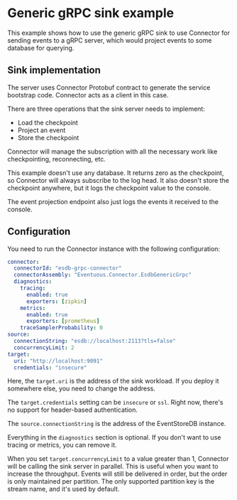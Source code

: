 # Generic gRPC sink example

This example shows how to use the generic gRPC sink to use Connector for sending events to a gRPC server, which would project events to some database for querying.

## Sink implementation

The server uses Connector Protobuf contract to generate the service bootstrap code. Connector acts as a client in this case.

There are three operations that the sink server needs to implement:
- Load the checkpoint
- Project an event
- Store the checkpoint

Connector will manage the subscription with all the necessary work like checkpointing, reconnecting, etc.

This example doesn't use any database. It returns zero as the checkpoint, so Connector will always subscribe to the log head. It also doesn't store the checkpoint anywhere, but it logs the checkpoint value to the console.

The event projection endpoint also just logs the events it received to the console.

## Configuration

You need to run the Connector instance with the following configuration:

```yaml
connector:
  connectorId: "esdb-grpc-connector"
  connectorAssembly: "Eventuous.Connector.EsdbGenericGrpc"
  diagnostics:
    tracing:
      enabled: true
      exporters: [zipkin]
    metrics:
      enabled: true
      exporters: [prometheus]
    traceSamplerProbability: 0
source:
  connectionString: "esdb://localhost:2113?tls=false"
  concurrencyLimit: 2
target:
  uri: "http://localhost:9091"
  credentials: "insecure"
```

Here, the `target.uri` is the address of the sink workload. If you deploy it somewhere else, you need to change the address.

The `target.credentials` setting can be `insecure` or `ssl`. Right now, there's no support for header-based authentication.

The `source.connectionString` is the address of the EventStoreDB instance.

Everything in the `diagnostics` section is optional. If you don't want to use tracing or metrics, you can remove it.

When you set `target.concurrencyLimit` to a value greater than 1, Connector will be calling the sink server in parallel. 
This is useful when you want to increase the throughput. Events will still be delivered in order, but the order is only maintained per partition. The only supported partition key is the stream name, and it's used by default.